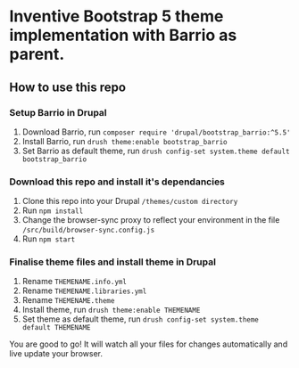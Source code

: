 # Inventive Bootstrap 5 theme implementation with Barrio as parent.

## How to use this repo

### Setup Barrio in Drupal

1. Download Barrio, run `composer require 'drupal/bootstrap_barrio:^5.5'`
2. Install Barrio, run `drush theme:enable bootstrap_barrio`
3. Set Barrio as default theme, run `drush config-set system.theme default bootstrap_barrio`

### Download this repo and install it's dependancies

1. Clone this repo into your Drupal `/themes/custom directory`
2. Run `npm install`
3. Change the browser-sync proxy to reflect your environment in the file `/src/build/browser-sync.config.js`
4. Run `npm start`

### Finalise theme files and install theme in Drupal

1. Rename `THEMENAME.info.yml`
2. Rename `THEMENAME.libraries.yml`
3. Rename `THEMENAME.theme`
4. Install theme, run `drush theme:enable THEMENAME`
5. Set theme as default theme, run `drush config-set system.theme default THEMENAME`

You are good to go! It will watch all your files for changes automatically and live update your browser.
